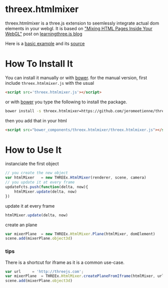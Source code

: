 threex.htmlmixer
================

threex.htmlmixer is a three.js extension to seemlessly integrate actual dom elements in your webgl.
It is based on 
["Mixing HTML Pages Inside Your WebGL"](http://learningthreejs.com/blog/2013/04/30/closing-the-gap-between-html-and-webgl/)
post on [learningthree.js blog](http://learningthreejs.com)

Here is a [basic example](http://jeromeetienne.github.io/threex.htmlmixer/examples/basic.html) and its [source](https://github.com/jeromeetienne/threex.htmlmixer/blob/master/examples/basic.html)

How To Install It
=================

You can install it manually or with
[bower](http://bower.io/).
for the manual version, first include ```threex.htmlmixer.js``` with the usual

```html
<script src='threex.htmlmixer.js'></script>
```

or with
[bower](http://bower.io/) 
you type the following to install the package.

```bash
bower install -s threex.htmlmixer=https://github.com/jeromeetienne/threex.htmlmixer/archive/master.zip
```

then you add that in your html

```html
<script src="bower_components/threex.htmlmixer/threex.htmlmixer.js"></script>
```


How to Use It
=============

instanciate the first object

```javascript
// you create the new object
var htmlMixer	= new THREEx.HtmlMixer(renderer, scene, camera)
// you update it at every frame
updateFcts.push(function(delta, now){
	htmlMixer.update(delta, now)
})
```

update it at every frame

```javascript
htmlMixer.update(delta, now)
```

create an plane

```javascript
var mixerPlane	= new THREEx.HtmlMixer.Plane(htmlMixer, domElement)
scene.add(mixerPlane.object3d)
```

### tips
There is a shortcut for iframe as it is a common use-case.

```javascript
var url		= 'http://threejs.com';
var mixerPlane	= THREEx.HtmlMixer.createPlaneFromIframe(htmlMixer, url)
scene.add(mixerPlane.object3d)
```
